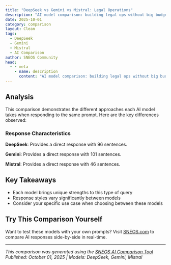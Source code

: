 ```yaml
---
title: "DeepSeek vs Gemini vs Mistral: Legal Operations"
description: "AI model comparison: building legal ops without big budget..."
date: 2025-10-01
category: comparison
layout: Clean
tags:
  - DeepSeek
  - Gemini
  - Mistral
  - AI Comparison
author: SNEOS Community
head:
  - - meta
    - name: description
      content: "AI model comparison: building legal ops without big budget..."
---
```


<ChatComparison
  title="DeepSeek vs Gemini vs Mistral: Legal Operations"
  prompt="building legal ops without big budget"
  :responses='{
    "DeepSeek": "Of course. Building a powerful and effective Legal Operations function without a big budget is not only possible, it\u0027s a common reality for many in-house legal teams. The key is to be strategic, resourceful, and focus on high-impact, low-cost initiatives.\n\nHere is a practical, phased guide to building Legal Ops on a shoestring budget.\n\n### The Core Mindset: \u0022Scrappy, Not Sorry\u0022\nBefore diving in, adopt this mindset:\n*   **Leverage over Lift:** Use what you already have. Don\u0027t build from scratch if you can adapt an existing tool or process.\n*   **Automate the Annoying:** Focus on eliminating repetitive, low-value tasks that drain your team\u0027s time and morale.\n*   **Data is Your Dollar:** Even simple data tracking can provide the justification for future budget requests.\n*   **Start Small, Scale Smart:** Pick one or two key areas. Prove value, then expand.\n\n---\n\n### Phase 1: Foundation \u0026 Quick Wins (Cost: $0 - Minimal)\n\nThis phase is about establishing credibility and demonstrating immediate value with little to no investment.\n\n**1. Become the Central Source of Truth.**\n*   **Action:** Create a single, organized repository for all legal documents.\n*   **How (Low-Cost):**\n    *   **Leverage Your Existing SharePoint/Google Drive:** Don\u0027t buy a new system. Dedicate a well-structured folder hierarchy in your company\u0027s existing cloud storage. Use clear naming conventions (e.g., \u0060VendorName_AgreementType_YYYYMMDD\u0060).\n    *   **Create a \u0022Legal Hub\u0022:** Use an existing intranet page (e.g., on Confluence, Notion, or even a shared doc) as the front door to the legal team. Post common request forms, approved templates, and links to the document repository.\n\n**2. Streamline Intake \u0026 Triage.**\n*   **The Problem:** Legal requests come in via chaotic emails, Slack messages, and hallway conversations. Things get lost.\n*   **How (Low-Cost):**\n    *   **Create a Single Point of Entry:** Set up a dedicated email alias (e.g., \u0060legal@yourcompany.com\u0060). This alone brings order.\n    *   **Use a Free/Existing Form Tool:** Create a simple intake form using **Google Forms, Microsoft Forms, or Jotform**. Link it from your Legal Hub. The form should capture: Requester Name, Department, Business Goal, Urgency, and Key Details. This forces clarity and provides tracking data.\n\n**3. Create a \u0022Self-Service\u0022 Knowledge Base.**\n*   **Action:** Stop answering the same questions repeatedly.\n*   **How (Low-Cost):**\n    *   **Document FAQs:** What are the 10 most common questions the legal team gets? (e.g., \u0022What\u0027s our signature policy?\u0022, \u0022Can I use this NDA?\u0022, \u0022How do I get a certificate of insurance?\u0022)\n    *   **Build a Playbook:** Create simple, one-page guides for frequent requests. For example, a \u0022Sales Contracting Playbook\u0022 that outlines approved fallback positions, who to contact for which issue, and a link to the latest template.\n    *   **Host it on Your Legal Hub.**\n\n**4. Implement Basic Metrics.**\n*   **Action:** Start measuring to tell your story.\n*   **How (Low-Cost):**\n    *   Use your intake form responses to create a simple dashboard in **Google Sheets or Excel**. Track:\n        *   Volume of requests by type (e.g., Sales, HR, Marketing).\n        *   Average turnaround time.\n        *   Who the top requesters are.\n    *   This data is invaluable for justifying headcount or tooling later.\n\n---\n\n### Phase 2: Building Efficiency \u0026 Process (Cost: Low - Moderate)\n\nOnce you have the basics in place, use low-cost tools to automate and scale.\n\n**1. Contract Lifecycle Management (CLM) on a Budget.**\nYou don\u0027t need a $50k/year CLM to start.\n*   **How (Low-Cost):**\n    *   **Supercharge Your Templates:** Use the **\u0022Advanced Track Changes\u0022 and \u0022Compare Documents\u0022** features in Word. Create templates with heavy commenting that explains *why* certain clauses are there and what the negotiable fallbacks are.\n    *   **Leverage E-Signature Tools:** If you already have **DocuSign or Adobe Sign**, use their built-in features for simple approval workflows and template libraries.\n    *   **Low-Cost CLM Tools:** Explore newer, more affordable CLMs like **PandaDoc** (scales from sales proposals to contracts) or **LinkSquares** (if your primary need is post-signature analytics). They are often more budget-friendly than the enterprise giants.\n\n**2. Automate with No-Code/Low-Code Tools.**\n*   **Action:** Connect your apps to automate workflows.\n*   **How (Low-Cost):**\n    *   **Zapier / Make (Integromat):** When a new legal request form is submitted, automatically create a task in a **free Trello or Asana board** and send a confirmation email to the requester.\n    *   **Microsoft Power Automate / Google Apps Script:** If you\u0027re in the Microsoft or Google ecosystem, these are powerful and often free with your existing license. Automate things like saving signed contracts from email to the correct SharePoint/Drive folder.\n\n**3. Formalize Vendor Management.**\n*   **Action:** Get control over spending and risk.\n*   **How (Low-Cost):**\n    *   **Create a Vendor Assessment Questionnaire:** A simple checklist for business teams to complete before engaging a new vendor. It should cover data security, insurance, and data processing terms.\n    *   **Centralize Contract Tracking:** Use an **Airtable base** or a **smartly designed Google Sheet** to track key dates (renewals, terminations), payment terms, and owners.\n\n---\n\n### Phase 3: Scaling \u0026 Demonstrating Value (Justifying Future Budget)\n\nWith processes in place and data in hand, you can now make a compelling case for investment.\n\n**1. Build a Business Case.**\nUse the metrics you\u0027ve been collecting.\n*   **Show Time Savings:** \u0022By implementing self-service templates, we\u0027ve reduced legal review time for standard NDAs by 70%, freeing up 10 hours per week for higher-value work.\u0022\n*   **Show Risk Reduction:** \u0022Our vendor questionnaire has identified 3 high-risk vendors in the last quarter, allowing us to mitigate issues before they became problems.\u0022\n*   **Show Cost Avoidance:** \u0022By centralizing our contract repository, we avoided $X in outside counsel fees for a recent litigation hold that was completed in hours, not days.\u0022\n\n**2. Prioritize Your \u0022Wish List.\u0022**\nWhen you\u0027re ready to ask for a budget, be strategic. Don\u0027t ask for everything at once.\n*   **Top Tier (Process \u0026 Efficiency):** A dedicated CLM or workflow automation tool.\n*   **Second Tier (Knowledge \u0026 Collaboration):** A more robust knowledge management platform.\n*   **Third Tier (Spend \u0026 Analytics):** An e-billing and matter management system for outside counsel spend.\n\n### Sample \u0022No-Budget\u0022 Tech Stack\n\n| Function | \u0022No-Budget\u0022 Solution | \u0022Low-Budget\u0022 Upgrade |\n| :--- | :--- | :--- |\n| **Document Repository** | SharePoint / Google Drive | (Stay here until you outgrow it) |\n| **Intake \u0026 Requests** | Google Forms -\u003E Trello/Asana | **Smartsheet**, **Jira Service Management** |\n| **Knowledge Base** | Confluence / Notion / Shared Doc | **Guru**, **Bloomfire** |\n| **Contract Management** | Word Templates \u002B DocuSign | **PandaDoc**, **Contractbook** |\n| **Workflow Automation** | Power Automate / Zapier (Free Tier) | Paid tiers for more complex workflows |\n| **Metrics \u0026 Reporting** | Google Sheets / Excel \u002B Pivot Tables | **Power BI** / **Google Data Studio** |\n\n**Final Word:** The most important investment you can make is **time and focus**. Designate someone (even part-time) to own these initiatives. By starting small, being resourceful, and consistently demonstrating value, you will build a Legal Ops function that is indispensable, regardless of its budget.",
    "Gemini": "Building a Legal Ops function without a big budget requires a strategic approach that prioritizes efficiency, automation, and collaboration. Here\u0027s a breakdown of how to do it:\n\n**I. Focus on Foundational Elements and Quick Wins:**\n\n*   **A. Needs Assessment \u0026 Prioritization:**\n    *   **1. Identify Pain Points:** Talk to your legal team, internal clients (sales, marketing, product, etc.), and finance.  What are their biggest frustrations? Where are they spending the most time on non-legal tasks? What are the biggest risks?\n    *   **2. Prioritize Based on Impact \u0026 Feasibility:**  Rank pain points based on how much time/money/risk they represent, and how easy they are to address with limited resources.  Focus on the low-hanging fruit.\n    *   **3. Define Key Metrics (KPIs):** How will you measure success?  Examples:  Reduced contract turnaround time, decreased legal spend, improved contract compliance, fewer litigation matters.\n\n*   **B.  Legal Knowledge Management:**\n    *   **1. Centralize Document Storage:**  Get off shared drives and email chains. Implement a cloud-based solution (Google Drive, Dropbox, Box, OneDrive) or consider a more specialized legal document management system (even a basic one).  Ensure it has version control and robust search capabilities.  **Cost:**  Relatively low cost, often included in existing business subscriptions.\n    *   **2. Standardize Document Naming Conventions:**  Enforce a consistent naming system for contracts, briefs, and other legal documents to make them easier to find.\n    *   **3. Build a Playbook/Knowledge Base:** Create a centralized repository of standard templates, FAQs, checklists, and training materials. This empowers self-service and reduces repetitive inquiries.\n        *   **Tools:** Google Docs, Notion, Confluence, a dedicated Wiki\n\n*   **C.  Basic Technology Implementation:**\n    *   **1. Contract Management System (CMS) Lite:** Start with a simple, affordable solution to track contracts, key dates, and obligations.  **Cost:**  Consider free trials or very basic subscription levels of more robust systems. Look at options like:\n        *   **Free/Freemium Options:**  Many CMS vendors offer free plans with limited features (e.g., limited users, limited storage). Explore these to get a feel for what you need.\n        *   **Airtable/Google Sheets:**  While not a dedicated CMS, you can create a surprisingly effective contract tracker using these tools.\n    *   **2. E-Signature Solution:**  Eliminate printing, scanning, and wet signatures with a low-cost e-signature platform.  **Cost:** DocuSign, Adobe Sign, HelloSign all have affordable plans.\n    *   **3. Matter Management (if applicable):** If you handle a lot of litigation or other legal matters, consider a basic matter management system to track deadlines, tasks, and documents.  **Cost:** Look for cloud-based solutions with flexible pricing.\n\n**II. Leveraging Free \u0026 Low-Cost Resources:**\n\n*   **A. Open-Source Software:**  Explore open-source alternatives to expensive legal software.  This requires technical expertise to implement and maintain.\n*   **B. Free/Low-Cost Training:**\n    *   **Online Courses:** Utilize platforms like Coursera, Udemy, LinkedIn Learning, and EdX to upskill your team on Legal Ops fundamentals, project management, and technology.\n    *   **Webinars \u0026 Conferences:** Attend free or low-cost webinars and conferences to learn from industry experts and network.\n    *   **Pro Bono Services:**  Some law firms or legal tech companies offer pro bono consulting services to help organizations implement Legal Ops best practices.\n*   **C.  Legal Clinics/University Partnerships:**  Consider partnering with local law schools or legal clinics for assistance with legal research, document review, and other tasks.\n\n**III. Streamlining Processes \u0026 Workflows:**\n\n*   **A. Process Mapping:**  Visually map out your key legal processes (e.g., contract review, litigation hold) to identify bottlenecks and areas for improvement.\n*   **B. Standardization:**  Create standard templates, checklists, and procedures for common legal tasks.  This reduces errors and improves efficiency.\n*   **C. Workflow Automation:**\n    *   **No-Code/Low-Code Tools:**  Use tools like Zapier, Microsoft Power Automate, or IFTTT to automate repetitive tasks and integrate different systems. Examples: automatically saving signed contracts to a specific folder, sending reminders for upcoming deadlines.\n    *   **Document Assembly:**  Use document assembly software to automatically generate contracts, pleadings, and other legal documents based on user input.  This saves time and reduces the risk of errors. **Cost:**  Consider smaller providers or even using the mail merge functionality in Microsoft Word or Google Docs for basic document assembly.\n*   **D. Self-Service Enablement:** Empower internal clients to handle routine legal matters themselves by providing them with self-service tools and resources.\n\n**IV. Collaboration \u0026 Communication:**\n\n*   **A. Cross-Functional Collaboration:**  Work closely with other departments (IT, Finance, Procurement) to leverage their expertise and resources.\n*   **B. Regular Communication:**  Communicate regularly with your legal team and internal clients about Legal Ops initiatives and progress.\n*   **C. Gather Feedback:**  Solicit feedback from your stakeholders to identify areas for improvement.\n\n**V. Building a Case for Future Investment:**\n\n*   **A. Track Your Progress:**  Meticulously track your KPIs and the impact of your Legal Ops initiatives.\n*   **B. Document Your Successes:**  Highlight the successes of your Legal Ops program in presentations, reports, and other communications.\n*   **C. Demonstrate ROI:**  Show how your Legal Ops program is saving the company time and money, reducing risk, and improving efficiency. This will help you build a case for future investment in Legal Ops technology and resources.\n\n**Key Considerations:**\n\n*   **Legal Tech is Not a Silver Bullet:**  Technology alone won\u0027t solve your problems.  Focus on process improvement and people first.\n*   **Start Small and Iterate:**  Don\u0027t try to implement everything at once.  Start with a few small projects and gradually expand your Legal Ops program as you gain experience and resources.\n*   **Focus on User Adoption:**  Even the best technology won\u0027t be effective if your team doesn\u0027t use it.  Provide adequate training and support to ensure user adoption.\n*   **Build Relationships:**  Network with other Legal Ops professionals to learn from their experiences and share best practices.\n\n**Example Scenario: Streamlining Contract Review**\n\n1.  **Pain Point:** Contract review takes too long, delaying deals.\n2.  **Low-Budget Solution:**\n    *   **Standardize:** Create standard contract templates and negotiation playbooks for common contract types.\n    *   **Self-Service:**  Empower the sales team to draft initial contracts using the templates.\n    *   **CMS Lite:** Use a basic contract management system (Google Sheets or a free CMS plan) to track contract status and deadlines.\n    *   **Workflow Automation:**  Use Zapier to automatically notify the legal team when a contract is ready for review.\n3.  **Metrics:** Track contract turnaround time and the number of contracts reviewed per month.\n\nBy focusing on foundational elements, leveraging free resources, and streamlining processes, you can build a valuable Legal Ops function even with a limited budget.  Remember to prioritize, track your progress, and communicate effectively. Good luck!\n",
    "Mistral": "Building a Legal Operations (Legal Ops) function without a big budget can be challenging, but it\u0027s not impossible. Here are some steps you can take to build an effective Legal Ops function on a limited budget:\n\n### 1. **Assess Current State**\n   - **Inventory Existing Tools and Processes:** Start by understanding what tools and processes are already in place. This will help you identify gaps and areas for improvement.\n   - **Stakeholder Interviews:** Talk to key stakeholders within the legal department and other departments to understand their pain points and needs.\n\n### 2. **Prioritize Initiatives**\n   - **Focus on High-Impact Areas:** Identify the areas where Legal Ops can have the most significant impact. This could be in contract management, e-discovery, compliance, or other critical functions.\n   - **Quick Wins:** Look for quick wins that can demonstrate the value of Legal Ops and build momentum.\n\n### 3. **Leverage Free and Low-Cost Tools**\n   - **Open-Source Software:** Utilize open-source software for document management, project management, and other needs.\n   - **Free Trials:** Take advantage of free trials offered by various legal tech vendors to evaluate tools before making a purchase.\n   - **Cloud-Based Solutions:** Use cloud-based solutions that offer scalable pricing models, allowing you to start small and scale as needed.\n\n### 4. **Process Improvement**\n   - **Standardize Processes:** Develop standard operating procedures (SOPs) for common tasks to improve efficiency and consistency.\n   - **Automate Where Possible:** Use free or low-cost automation tools to streamline repetitive tasks. For example, tools like Zapier can automate workflows between different applications.\n\n### 5. **Training and Development**\n   - **Internal Training:** Develop internal training programs to upskill existing staff. This can be done through webinars, online courses, and internal workshops.\n   - **Cross-Functional Teams:** Encourage collaboration between legal and other departments to share knowledge and best practices.\n\n### 6. **Data and Analytics**\n   - **Basic Reporting:** Use basic reporting tools like Excel or Google Sheets to track key metrics and performance indicators.\n   - **Data Collection:** Start collecting data on key processes to identify bottlenecks and areas for improvement.\n\n### 7. **Vendor Management**\n   - **Negotiate Contracts:** Negotiate better terms and pricing with vendors. Look for long-term contracts or bulk discounts.\n   - **Evaluate ROI:** Continuously evaluate the return on investment (ROI) of any tools or services you are using to ensure they are providing value.\n\n### 8. **Community and Networking**\n   - **Join Legal Ops Communities:** Participate in legal ops communities and forums to learn from others and share best practices.\n   - **Attend Free Webinars and Conferences:** Take advantage of free educational resources and networking opportunities.\n\n### 9. **Incremental Improvements**\n   - **Phased Implementation:** Implement changes in phases rather than all at once. This allows you to manage costs and risks more effectively.\n   - **Continuous Improvement:** Foster a culture of continuous improvement, where processes and tools are regularly reviewed and optimized.\n\n### 10. **Leverage Existing Resources**\n   - **Internal Talent:** Utilize existing talent within the organization who may have relevant skills or experience.\n   - **Cross-Departmental Collaboration:** Collaborate with other departments like IT, HR, and Finance to leverage their resources and expertise.\n\n### 11. **Documentation and Knowledge Sharing**\n   - **Create a Knowledge Base:** Develop a centralized knowledge base where all processes, tools, and best practices are documented.\n   - **Regular Updates:** Ensure that documentation is regularly updated to reflect current practices and tools.\n\n### 12. **Measure Success**\n   - **Define KPIs:** Define key performance indicators (KPIs) to measure the success of your Legal Ops initiatives.\n   - **Regular Reviews:** Conduct regular reviews to assess progress and make necessary adjustments.\n\nBy focusing on these strategies, you can build a robust Legal Ops function even with a limited budget. The key is to start small, prioritize high-impact areas, and continuously improve based on data and feedback."
  }'
  published-date="21:44"
/>

## Analysis

This comparison demonstrates the different approaches each AI model takes when responding to the same prompt. Here are the key differences observed:

### Response Characteristics

**DeepSeek**: Provides a direct response with 96 sentences. 

**Gemini**: Provides a direct response with 101 sentences. 

**Mistral**: Provides a direct response with 46 sentences. 

## Key Takeaways

- Each model brings unique strengths to this type of query
- Response styles vary significantly between models
- Consider your specific use case when choosing between these models

## Try This Comparison Yourself

Want to test these models with your own prompts? Visit [SNEOS.com](https://sneos.com) to compare AI responses side-by-side in real-time.

---

*This comparison was generated using the [SNEOS AI Comparison Tool](https://sneos.com)*
*Published: October 01, 2025 | Models: DeepSeek, Gemini, Mistral*
